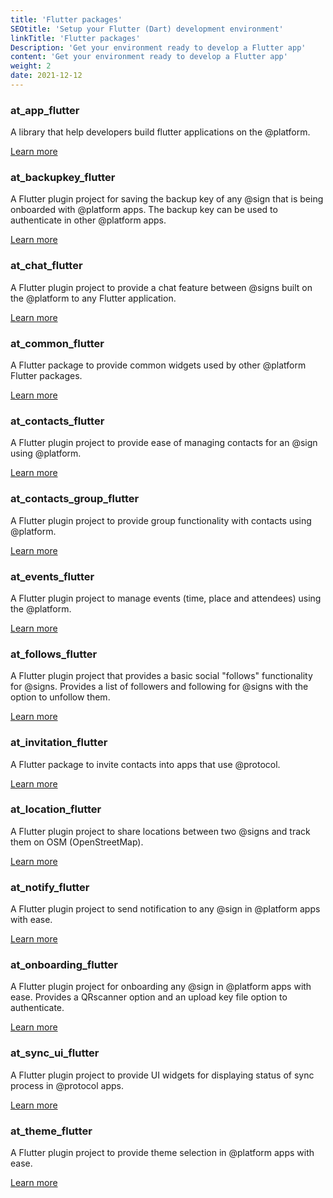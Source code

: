 ```yaml
---
title: 'Flutter packages'
SEOtitle: 'Setup your Flutter (Dart) development environment'
linkTitle: 'Flutter packages'
Description: 'Get your environment ready to develop a Flutter app'
content: 'Get your environment ready to develop a Flutter app'
weight: 2
date: 2021-12-12
---
```



### at_app_flutter

A library that help developers build flutter applications on the @platform.

[Learn more](https://pub.dev/packages/at_app_flutter)

### at_backupkey_flutter

A Flutter plugin project for saving the backup key of any @‎sign that is being onboarded with @‎platform apps. The backup key can be used to authenticate in other @‎platform apps.

[Learn more](https://pub.dev/packages/at_backupkey_flutter)

### at_chat_flutter

A Flutter plugin project to provide a chat feature between @‎signs built on the @‎platform to any Flutter application.

[Learn more](https://pub.dev/packages/at_chat_flutter)

### at_common_flutter

A Flutter package to provide common widgets used by other @‎platform Flutter packages.

[Learn more](https://pub.dev/packages/at_common_flutter)

### at_contacts_flutter

A Flutter plugin project to provide ease of managing contacts for an @‎sign using @p‎latform.

[Learn more](https://pub.dev/packages/at_contacts_flutter)

### at_contacts_group_flutter

A Flutter plugin project to provide group functionality with contacts using @‎platform.

[Learn more](https://pub.dev/packages/at_contacts_group_flutter)

### at_events_flutter

A Flutter plugin project to manage events (time, place and attendees) using the @‎platform.

[Learn more](https://pub.dev/packages/at_events_flutter)

### at_follows_flutter

A Flutter plugin project that provides a basic social "follows" functionality for @signs. Provides a list of followers and following for @signs with the option to unfollow them.

[Learn more](https://pub.dev/packages/at_follows_flutter)

### at_invitation_flutter

A Flutter package to invite contacts into apps that use @protocol.

[Learn more](https://pub.dev/packages/at_invitation_flutter)

### at_location_flutter

A Flutter plugin project to share locations between two @‎signs and track them on OSM (OpenStreetMap).

[Learn more](https://pub.dev/packages/at_location_flutter)

### at_notify_flutter

A Flutter plugin project to send notification to any @‎sign in @‎platform apps with ease.

[Learn more](https://pub.dev/packages/at_notify_flutter)

### at_onboarding_flutter

A Flutter plugin project for onboarding any @‎sign in @‎platform apps with ease. Provides a QRscanner option and an upload key file option to authenticate.

[Learn more](https://pub.dev/packages/at_onboarding_flutter)

### at_sync_ui_flutter

A Flutter plugin project to provide UI widgets for displaying status of sync process in @protocol apps.

[Learn more](https://pub.dev/packages/at_sync_ui_flutter)

### at_theme_flutter

A Flutter plugin project to provide theme selection in @‎platform apps with ease.

[Learn more](https://pub.dev/packages/at_theme_flutter)

